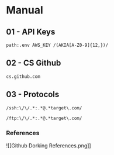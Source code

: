 # Manual

## 01 - API Keys

`path:.env AWS_KEY /(AKIA[A-Z0-9]{12,})/`

## 02 - CS Github

`cs.github.com`

## 03 - Protocols

`/ssh:\/\/.*:.*@.*target\.com/`

`/ftp:\/\/.*:.*@.*target\.com/`

### References

![[Github Dorking References.png]]
